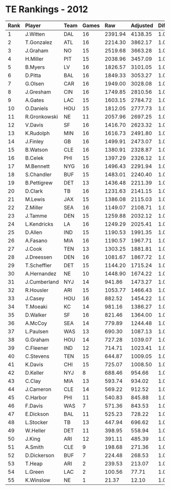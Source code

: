 # TE Rankings - 2012

| Rank | Player       | Team | Games | Raw     | Adjusted | Difficulty | Avg/Game | Typical | Consistency | Trend    |
| :----| :------------| :----| :-----| :-------| :--------| :----------| :--------| :-------| :-----------| :--------|
| 1    | J.Witten     | DAL  | 16    | 2391.94 | 4138.35  | 1.000      | 258.65   | 269.85  | 9/3/4       | +107.2%  |
| 2    | T.Gonzalez   | ATL  | 16    | 2214.30 | 3862.17  | 1.000      | 241.39   | 262.63  | 11/1/4      | +127.5%  |
| 3    | J.Graham     | NO   | 15    | 2519.68 | 3663.28  | 1.000      | 244.22   | 237.25  | 7/2/6       | +130.6%  |
| 4    | H.Miller     | PIT  | 15    | 2038.96 | 3457.09  | 1.000      | 230.47   | 234.41  | 10/0/5      | +82.4%   |
| 5    | B.Myers      | LV   | 16    | 1826.57 | 3101.05  | 1.000      | 193.82   | 186.62  | 8/1/7       | +152.5%  |
| 6    | D.Pitta      | BAL  | 16    | 1849.33 | 3053.27  | 1.000      | 190.83   | 179.55  | 8/0/8       | +251.6%  |
| 7    | G.Olsen      | CAR  | 16    | 1949.00 | 3028.08  | 1.000      | 189.26   | 173.22  | 7/2/7       | +104.5%  |
| 8    | J.Gresham    | CIN  | 16    | 1749.85 | 2810.56  | 1.000      | 175.66   | 182.53  | 8/1/7       | +85.8%   |
| 9    | A.Gates      | LAC  | 15    | 1603.15 | 2784.72  | 1.000      | 185.65   | 176.68  | 6/3/6       | +137.7%  |
| 10   | O.Daniels    | HOU  | 15    | 1812.05 | 2777.73  | 1.000      | 185.18   | 181.91  | 7/1/7       | +110.4%  |
| 11   | R.Gronkowski | NE   | 11    | 2057.96 | 2697.25  | 1.000      | 245.20   | 255.37  | 6/0/5       | +156.6%  |
| 12   | V.Davis      | SF   | 16    | 1416.70 | 2623.32  | 1.000      | 163.96   | 176.30  | 11/0/5      | +446.1%  |
| 13   | K.Rudolph    | MIN  | 16    | 1616.73 | 2491.80  | 1.000      | 155.74   | 155.80  | 7/0/9       | +296.9%  |
| 14   | J.Finley     | GB   | 16    | 1499.91 | 2473.07  | 1.000      | 154.57   | 160.81  | 8/1/7       | +162.8%  |
| 15   | B.Watson     | CLE  | 16    | 1380.91 | 2328.87  | 1.000      | 145.55   | 118.36  | 6/1/9       | +171.2%  |
| 16   | B.Celek      | PHI  | 15    | 1397.29 | 2326.12  | 1.000      | 155.07   | 142.32  | 8/0/7       | +135.8%  |
| 17   | M.Bennett    | NYG  | 16    | 1496.43 | 2291.94  | 1.000      | 143.25   | 144.42  | 8/0/8       | +190.6%  |
| 18   | S.Chandler   | BUF  | 15    | 1483.01 | 2240.40  | 1.000      | 149.36   | 147.56  | 7/0/8       | +182.8%  |
| 19   | B.Pettigrew  | DET  | 13    | 1436.48 | 2211.39  | 1.000      | 170.11   | 176.91  | 6/2/5       | +113.1%  |
| 20   | D.Clark      | TB   | 16    | 1231.63 | 2141.15  | 1.000      | 133.82   | 132.48  | 7/2/7       | +181.3%  |
| 21   | M.Lewis      | JAX  | 15    | 1386.08 | 2115.03  | 1.000      | 141.00   | 131.06  | 8/1/6       | +166.1%  |
| 22   | Z.Miller     | SEA  | 16    | 1149.07 | 2108.71  | 1.000      | 131.79   | 138.85  | 8/1/7       | +146.3%  |
| 23   | J.Tamme      | DEN  | 15    | 1259.88 | 2032.12  | 1.000      | 135.47   | 119.04  | 7/0/8       | +199.0%  |
| 24   | L.Kendricks  | LA   | 16    | 1249.29 | 2025.41  | 1.000      | 126.59   | 121.30  | 7/2/7       | +108.0%  |
| 25   | D.Allen      | IND  | 15    | 1190.53 | 1991.35  | 1.000      | 132.76   | 138.83  | 7/1/7       | +114.9%  |
| 26   | A.Fasano     | MIA  | 16    | 1190.57 | 1967.71  | 1.000      | 122.98   | 118.79  | 10/0/6      | +236.6%  |
| 27   | J.Cook       | TEN  | 13    | 1303.25 | 1881.81  | 1.000      | 144.75   | 140.71  | 5/3/5       | INACTIVE |
| 28   | J.Dreessen   | DEN  | 16    | 1081.67 | 1867.72  | 1.000      | 116.73   | 120.50  | 9/0/7       | +239.6%  |
| 29   | T.Scheffler  | DET  | 15    | 1144.20 | 1715.24  | 1.000      | 114.35   | 111.83  | 6/1/8       | +177.4%  |
| 30   | A.Hernandez  | NE   | 10    | 1448.90 | 1674.22  | 1.000      | 167.42   | 151.04  | 4/0/6       | +231.0%  |
| 31   | J.Cumberland | NYJ  | 14    | 941.86  | 1473.27  | 1.000      | 105.23   | 82.16   | 4/3/7       | +272.6%  |
| 32   | R.Housler    | ARI  | 15    | 1053.77 | 1466.43  | 1.000      | 97.76    | 95.10   | 7/1/7       | +391.2%  |
| 33   | J.Casey      | HOU  | 16    | 882.52  | 1454.22  | 1.000      | 90.89    | 102.37  | 10/1/5      | +263.6%  |
| 34   | T.Moeaki     | KC   | 14    | 981.16  | 1386.27  | 1.000      | 99.02    | 91.95   | 7/1/6       | +284.8%  |
| 35   | D.Walker     | SF   | 16    | 821.46  | 1364.00  | 1.000      | 85.25    | 88.60   | 9/0/7       | +575.4%  |
| 36   | A.McCoy      | SEA  | 14    | 779.89  | 1244.48  | 1.000      | 88.89    | 59.20   | 6/0/8       | +665.7%  |
| 37   | L.Paulsen    | WAS  | 13    | 690.30  | 1087.13  | 1.000      | 83.63    | 88.18   | 8/0/5       | +479.1%  |
| 38   | G.Graham     | HOU  | 14    | 727.28  | 1039.07  | 1.000      | 74.22    | 55.69   | 7/0/7       | +505.0%  |
| 39   | C.Fleener    | IND  | 12    | 714.71  | 1023.41  | 1.000      | 85.28    | 89.23   | 7/0/5       | +209.8%  |
| 40   | C.Stevens    | TEN  | 15    | 644.87  | 1009.05  | 1.000      | 67.27    | 55.21   | 8/0/7       | +248.9%  |
| 41   | K.Davis      | CHI  | 15    | 725.07  | 1008.50  | 1.000      | 67.23    | 51.07   | 5/2/8       | +430.3%  |
| 42   | D.Keller     | NYJ  | 8     | 688.46  | 954.66   | 1.000      | 119.33   | 121.76  | 4/0/4       | INACTIVE |
| 43   | C.Clay       | MIA  | 13    | 593.74  | 934.02   | 1.000      | 71.85    | 36.98   | 6/2/5       | +715.0%  |
| 44   | J.Cameron    | CLE  | 14    | 569.22  | 912.52   | 1.000      | 65.18    | 52.75   | 6/2/6       | +386.0%  |
| 45   | C.Harbor     | PHI  | 11    | 540.83  | 845.88   | 1.000      | 76.90    | 70.68   | 6/1/4       | +246.2%  |
| 46   | F.Davis      | WAS  | 7     | 571.36  | 843.53   | 1.000      | 120.50   | 137.94  | 5/0/2       | INACTIVE |
| 47   | E.Dickson    | BAL  | 11    | 525.23  | 728.22   | 1.000      | 66.20    | 64.19   | 7/1/3       | +158.8%  |
| 48   | L.Stocker    | TB   | 13    | 447.94  | 696.62   | 1.000      | 53.59    | 41.26   | 6/1/6       | +384.3%  |
| 49   | W.Heller     | DET  | 11    | 398.95  | 558.94   | 1.000      | 50.81    | 46.63   | 6/1/4       | +697.3%  |
| 50   | J.King       | ARI  | 12    | 391.11  | 485.39   | 1.000      | 40.45    | 40.52   | 6/0/6       | +261.9%  |
| 51   | A.Smith      | CLE  | 9     | 198.68  | 271.36   | 1.000      | 30.15    | 24.62   | 4/1/4       | +225.6%  |
| 52   | D.Dickerson  | BUF  | 7     | 224.48  | 268.53   | 1.000      | 38.36    | 34.46   | 4/0/3       | +929.8%  |
| 53   | T.Heap       | ARI  | 2     | 239.53  | 213.07   | 1.000      | 106.53   | 106.53  | 1/0/1       | INACTIVE |
| 54   | L.Green      | LAC  | 2     | 100.56  | 77.71    | 1.000      | 38.86    | 38.86   | 1/0/1       | INACTIVE |
| 55   | K.Winslow    | NE   | 1     | 21.37   | 12.10    | 1.000      | 12.10    | 12.10   | 0/1/0       | INACTIVE |

